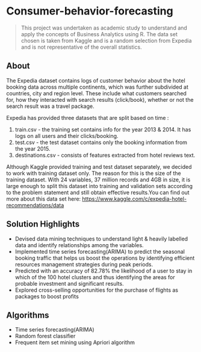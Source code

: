 # Consumer-behavior-forecasting

> This project was undertaken as academic study to understand and apply the concepts of Business Analytics using R. The data set chosen is taken from Kaggle and is a random selection from Expedia and is not representative of the overall statistics.

## About

The Expedia dataset contains logs of customer behavior about the hotel booking data across multiple continents, which was further subdivided at countries, city and region level. These include what customers searched for, how they interacted with search results (click/book), whether or not the search result was a travel package. 

Expedia has provided three datasets that are split based on time :
  1. train.csv - the training set contains info for the year 2013 & 2014. It has logs on all users and their clicks/booking.
  2. test.csv - the test dataset contains only the booking information from the year 2015.
  3. destinations.csv - consists of features extracted from hotel reviews text.
  
Although Kaggle provided training and test dataset separately, we decided to work with training dataset only. The reason for this is the size of the training dataset. With 24 variables, 37 million records and 4GB in size, it is large enough to split this dataset into training and validation sets according to the problem statement and still obtain effective results.You can find out more about this data set here: https://www.kaggle.com/c/expedia-hotel-recommendations/data 

## Solution Highlights

* Devised data mining techniques to understand light & heavily labelled data and identify relationships among the variables.
* Implemented time series forecasting(ARIMA) to predict the seasonal booking traffic that helps us boost the operations by identifying efficient resources management strategies during peak periods. 
* Predicted with an accuracy of 82.78% the likelihood of a user to stay in which of the 100 hotel clusters and thus identifying the areas for probable investment and significant results. 
* Explored cross-selling opportunities for the purchase of flights as packages to boost profits

## Algorithms

* Time series forecasting(ARIMA)
* Random forest classifier
* Frequent item set mining using Apriori algorithm


